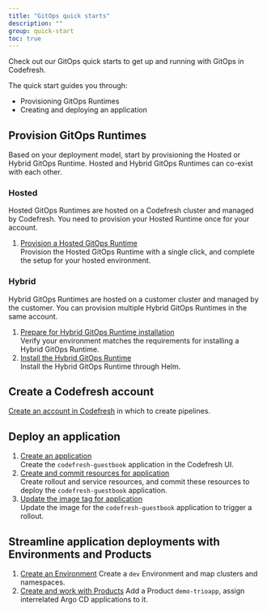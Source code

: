 ```yaml
---
title: "GitOps quick starts"
description: ""
group: quick-start
toc: true
---
```


Check out our GitOps quick starts to get up and running with GitOps in Codefresh.  

The quick start guides you through:
* Provisioning GitOps Runtimes
* Creating and deploying an application


## Provision GitOps Runtimes
Based on your deployment model, start by provisioning the Hosted or Hybrid GitOps Runtime. Hosted and Hybrid GitOps Runtimes can co-exist with each other.


### Hosted 
Hosted GitOps Runtimes are hosted on a Codefresh cluster and managed by Codefresh. You need to provision your Hosted Runtime once for your account.  

1. [Provision a Hosted GitOps Runtime]({{site.baseurl}}/docs/quick-start/gitops-quick-start/install-hosted)  
  Provision the Hosted GitOps Runtime with a single click, and complete the setup for your hosted environment.  



### Hybrid
Hybrid GitOps Runtimes are hosted on a customer cluster and managed by the customer. You can provision multiple Hybrid GitOps Runtimes in the same account.  

1. [Prepare for Hybrid GitOps Runtime installation]({{site.baseurl}}/docs/quick-start/gitops-quick-start/verify-requirements)  
  Verify your environment matches the requirements for installing a Hybrid GitOps Runtime.
1. [Install the Hybrid GitOps Runtime]({{site.baseurl}}/docs/quick-start/gitops-quick-start/runtime)  
  Install the Hybrid GitOps Runtime through Helm.

## Create a Codefresh account
[Create an account in Codefresh]({{site.baseurl}}/docs/quick-start/create-codefresh-account/) in which to create pipelines.


## Deploy an application

1. [Create an application]({{site.baseurl}}/docs/quick-start/gitops-quick-start/create-app-ui)  
  Create the `codefresh-guestbook` application in the Codefresh UI.
1. [Create and commit resources for application]({{site.baseurl}}/docs/quick-start/gitops-quick-start/create-app-specs)  
  Create rollout and service resources, and commit these resources to deploy the `codefresh-guestbook` application.
1. [Update the image tag for application]({{site.baseurl}}/docs/quick-start/gitops-quick-start/create-rollout)  
  Update the image for the `codefresh-guestbook` application to trigger a rollout.


## Streamline application deployments with Environments and Products
1. [Create an Environment]({{site.baseurl}}/docs/quick-start/gitops-quick-start/gitops-products/#create-an-environment)
  Create a `dev` Environment and map clusters and namespaces.
1. [Create and work with Products]({{site.baseurl}}/docs/quick-start/gitops-quick-start/gitops-products/#create--work-with-products)
  Add a Product `demo-trioapp`, assign interrelated Argo CD applications to it.